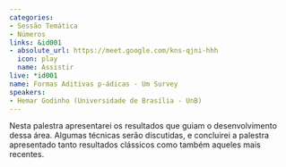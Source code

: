 ```yaml
---
categories:
- Sessão Temática
- Números
links: &id001
- absolute_url: https://meet.google.com/kns-qjni-hhh
  icon: play
  name: Assistir
live: *id001
name: Formas Aditivas p-ádicas - Um Survey
speakers:
- Hemar Godinho (Universidade de Brasília - UnB)
---
```


Nesta palestra apresentarei os resultados que guiam o desenvolvimento dessa área. Algumas técnicas serão discutidas, e concluirei a palestra apresentado tanto resultados clássicos como também aqueles mais recentes.